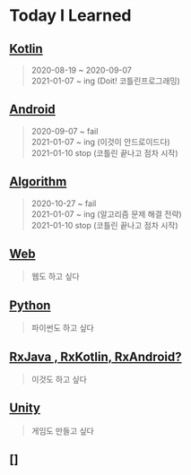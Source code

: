 # Today I Learned

## [Kotlin](https://github.com/rudeore333/TIL/tree/master/Kotlin)
> 2020-08-19 ~ 2020-09-07   
> 2021-01-07 ~ ing (Doit! 코틀린프로그래밍)   

## [Android](https://github.com/rudeore333/TIL/tree/master/Android)
> 2020-09-07 ~ fail   
> 2021-01-07 ~ ing (이것이 안드로이드다)   
> 2021-01-10 stop (코틀린 끝나고 점차 시작)   

## [Algorithm](https://github.com/rudeore333/TIL/tree/master/Algorithm)
> 2020-10-27 ~ fail   
> 2021-01-07 ~ ing (알고리즘 문제 해결 전략)   
> 2021-01-10 stop (코틀린 끝나고 점차 시작)

## [Web]()
> 웹도 하고 싶다

## [Python]()
> 파이썬도 하고 싶다

## [RxJava , RxKotlin, RxAndroid?]()
> 이것도 하고 싶다

## [Unity]()
> 게임도 만들고 싶다

## []
